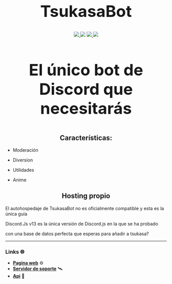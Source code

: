<h1 align="center", style="font-size:50px;">
  TsukasaBot
</h1>

<p align="center">
  <a href="https://discord.gg/AU6xf2g9wX">
    <img src="https://img.shields.io/discord/718663089318527016?style=for-the-badge&colorB=1c86ee">
  </a>
  <img src="https://img.shields.io/badge/devs-active-blue?colorB=1c86ee&style=for-the-badge">
  <a href="https://donatebot.io/checkout/718663089318527016">
    <img src="https://img.shields.io/badge/donate-donatebot-blue?colorB=1c86ee&style=for-the-badge">
  </a>
  <a href="https://github.com/psf/black">
    <img src="https://img.shields.io/badge/style-Black-blue?style=for-the-badge&colorB=1c86ee">
  </a>
</p>
<h3 align="center", style="font-size:50px;">
  El único bot de Discord que necesitarás
</h3>
<h2 align="center">
  Características:
</h2>

- Moderación

- Diversion

- Utilidades

- Anime

<h2 align="center">
  Hosting propio
</h2>

El autohospedaje de TsukasaBot no es oficialmente compatible y esta es la única guía

Discord.Js v13 es la única versión de Discord.js en la que se ha probado

con una base de datos perfecta que esperas para añadir a tsukasa?

---

### Links 🌐
- **[Pagina web](https://tsukasabot.site/)** ⚙
- **[Servidor de soporte](https://discord.gg/AU6xf2g9wX)** 🛰
-  **[Api](https://github.com/api-tsukasa/tsukasa-api)** 💸
